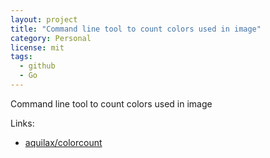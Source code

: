 ```yaml
---
layout: project
title: "Command line tool to count colors used in image"
category: Personal
license: mit
tags:
  - github
  - Go
---
```


Command line tool to count colors used in image

Links:


* [aquilax/colorcount](https://github.com/aquilax/colorcount)
